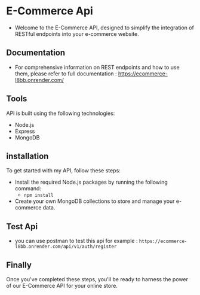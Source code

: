 # E-Commerce Api
- Welcome to the E-Commerce API, designed to simplify the integration of RESTful endpoints into your e-commerce website.
## Documentation
- For comprehensive information on REST endpoints and how to use them, please refer to  full documentation : https://ecommerce-l8bb.onrender.com/
## Tools
API is built using the following technologies:
- Node.js
- Express
- MongoDB

## installation 
To get started with my API, follow these steps:
- Install the required Node.js packages by running the following command:
  - ``` npm install ```
- Create your own MongoDB collections to store and manage your e-commerce data.
## Test Api
- you can use postman to test this api for example : ``` https://ecommerce-l8bb.onrender.com/api/v1/auth/register ```
## Finally 
Once you've completed these steps, you'll be ready to harness the power of our E-Commerce API for your online store.

